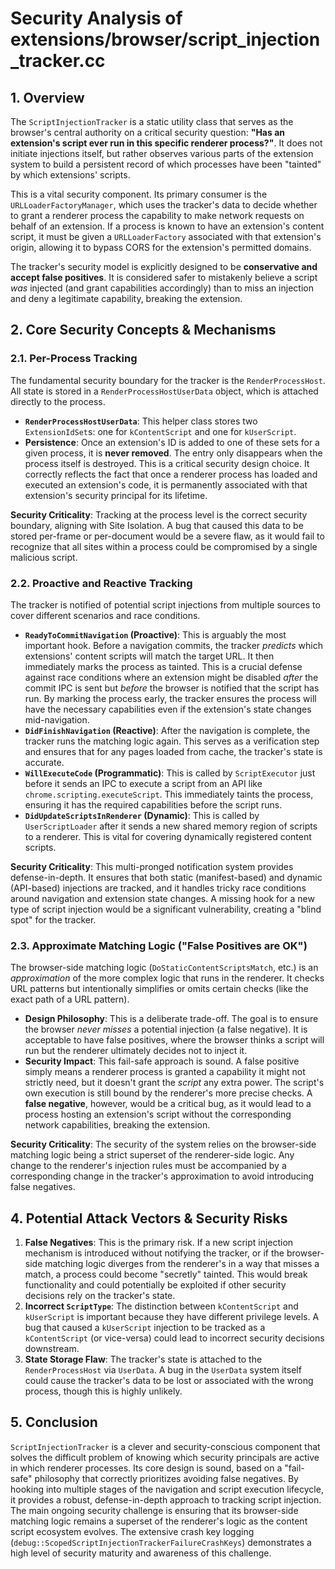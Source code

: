 # Security Analysis of extensions/browser/script_injection_tracker.cc

## 1. Overview

The `ScriptInjectionTracker` is a static utility class that serves as the browser's central authority on a critical security question: **"Has an extension's script ever run in this specific renderer process?"**. It does not initiate injections itself, but rather observes various parts of the extension system to build a persistent record of which processes have been "tainted" by which extensions' scripts.

This is a vital security component. Its primary consumer is the `URLLoaderFactoryManager`, which uses the tracker's data to decide whether to grant a renderer process the capability to make network requests on behalf of an extension. If a process is known to have an extension's content script, it must be given a `URLLoaderFactory` associated with that extension's origin, allowing it to bypass CORS for the extension's permitted domains.

The tracker's security model is explicitly designed to be **conservative and accept false positives**. It is considered safer to mistakenly believe a script *was* injected (and grant capabilities accordingly) than to miss an injection and deny a legitimate capability, breaking the extension.

## 2. Core Security Concepts & Mechanisms

### 2.1. Per-Process Tracking

The fundamental security boundary for the tracker is the `RenderProcessHost`. All state is stored in a `RenderProcessHostUserData` object, which is attached directly to the process.

-   **`RenderProcessHostUserData`**: This helper class stores two `ExtensionIdSet`s: one for `kContentScript` and one for `kUserScript`.
-   **Persistence**: Once an extension's ID is added to one of these sets for a given process, it is **never removed**. The entry only disappears when the process itself is destroyed. This is a critical security design choice. It correctly reflects the fact that once a renderer process has loaded and executed an extension's code, it is permanently associated with that extension's security principal for its lifetime.

**Security Criticality**: Tracking at the process level is the correct security boundary, aligning with Site Isolation. A bug that caused this data to be stored per-frame or per-document would be a severe flaw, as it would fail to recognize that all sites within a process could be compromised by a single malicious script.

### 2.2. Proactive and Reactive Tracking

The tracker is notified of potential script injections from multiple sources to cover different scenarios and race conditions.

-   **`ReadyToCommitNavigation` (Proactive)**: This is arguably the most important hook. Before a navigation commits, the tracker *predicts* which extensions' content scripts will match the target URL. It then immediately marks the process as tainted. This is a crucial defense against race conditions where an extension might be disabled *after* the commit IPC is sent but *before* the browser is notified that the script has run. By marking the process early, the tracker ensures the process will have the necessary capabilities even if the extension's state changes mid-navigation.
-   **`DidFinishNavigation` (Reactive)**: After the navigation is complete, the tracker runs the matching logic again. This serves as a verification step and ensures that for any pages loaded from cache, the tracker's state is accurate.
-   **`WillExecuteCode` (Programmatic)**: This is called by `ScriptExecutor` just before it sends an IPC to execute a script from an API like `chrome.scripting.executeScript`. This immediately taints the process, ensuring it has the required capabilities before the script runs.
-   **`DidUpdateScriptsInRenderer` (Dynamic)**: This is called by `UserScriptLoader` after it sends a new shared memory region of scripts to a renderer. This is vital for covering dynamically registered content scripts.

**Security Criticality**: This multi-pronged notification system provides defense-in-depth. It ensures that both static (manifest-based) and dynamic (API-based) injections are tracked, and it handles tricky race conditions around navigation and extension state changes. A missing hook for a new type of script injection would be a significant vulnerability, creating a "blind spot" for the tracker.

### 2.3. Approximate Matching Logic ("False Positives are OK")

The browser-side matching logic (`DoStaticContentScriptsMatch`, etc.) is an *approximation* of the more complex logic that runs in the renderer. It checks URL patterns but intentionally simplifies or omits certain checks (like the exact path of a URL pattern).

-   **Design Philosophy**: This is a deliberate trade-off. The goal is to ensure the browser *never misses* a potential injection (a false negative). It is acceptable to have false positives, where the browser thinks a script will run but the renderer ultimately decides not to inject it.
-   **Security Impact**: This fail-safe approach is sound. A false positive simply means a renderer process is granted a capability it might not strictly need, but it doesn't grant the *script* any extra power. The script's own execution is still bound by the renderer's more precise checks. A **false negative**, however, would be a critical bug, as it would lead to a process hosting an extension's script without the corresponding network capabilities, breaking the extension.

**Security Criticality**: The security of the system relies on the browser-side matching logic being a strict superset of the renderer-side logic. Any change to the renderer's injection rules must be accompanied by a corresponding change in the tracker's approximation to avoid introducing false negatives.

## 4. Potential Attack Vectors & Security Risks

1.  **False Negatives**: This is the primary risk. If a new script injection mechanism is introduced without notifying the tracker, or if the browser-side matching logic diverges from the renderer's in a way that misses a match, a process could become "secretly" tainted. This would break functionality and could potentially be exploited if other security decisions rely on the tracker's state.
2.  **Incorrect `ScriptType`**: The distinction between `kContentScript` and `kUserScript` is important because they have different privilege levels. A bug that caused a `kUserScript` injection to be tracked as a `kContentScript` (or vice-versa) could lead to incorrect security decisions downstream.
3.  **State Storage Flaw**: The tracker's state is attached to the `RenderProcessHost` via `UserData`. A bug in the `UserData` system itself could cause the tracker's data to be lost or associated with the wrong process, though this is highly unlikely.

## 5. Conclusion

`ScriptInjectionTracker` is a clever and security-conscious component that solves the difficult problem of knowing which security principals are active in which renderer processes. Its core design is sound, based on a "fail-safe" philosophy that correctly prioritizes avoiding false negatives. By hooking into multiple stages of the navigation and script execution lifecycle, it provides a robust, defense-in-depth approach to tracking script injection. The main ongoing security challenge is ensuring that its browser-side matching logic remains a superset of the renderer's logic as the content script ecosystem evolves. The extensive crash key logging (`debug::ScopedScriptInjectionTrackerFailureCrashKeys`) demonstrates a high level of security maturity and awareness of this challenge.